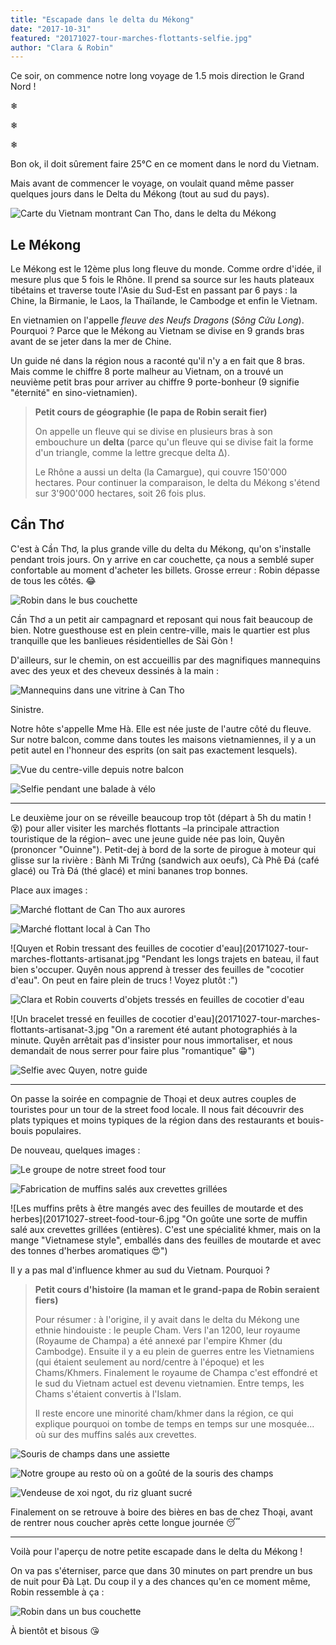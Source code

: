 ```yaml
---
title: "Escapade dans le delta du Mékong"
date: "2017-10-31"
featured: "20171027-tour-marches-flottants-selfie.jpg"
author: "Clara & Robin"
---
```


Ce soir, on commence notre long voyage de 1.5 mois direction le Grand Nord !

❄

❄

❄

Bon ok, il doit sûrement faire 25°C en ce moment dans le nord du Vietnam.

Mais avant de commencer le voyage, on voulait quand même passer quelques jours
dans le Delta du Mékong (tout au sud du pays).

![Carte du Vietnam montrant Can Tho, dans le delta du Mékong](20171029-carte-vietnam.png)

## Le Mékong

Le Mékong est le 12ème plus long fleuve du monde. Comme ordre d'idée, il mesure
plus que 5 fois le Rhône. Il prend sa source sur les hauts plateaux tibétains et
traverse toute l'Asie du Sud-Est en passant par 6 pays : la Chine, la Birmanie,
le Laos, la Thaïlande, le Cambodge et enfin le Vietnam.

En vietnamien on l'appelle *fleuve des Neufs Dragons* (_Sông Cửu Long_).
Pourquoi ? Parce que le Mékong au Vietnam se divise en 9 grands bras avant de se
jeter dans la mer de Chine.

Un guide né dans la région nous a raconté qu'il n'y a en fait que 8 bras. Mais
comme le chiffre 8 porte malheur au Vietnam, on a trouvé un neuvième petit bras
pour arriver au chiffre 9 porte-bonheur (9 signifie "éternité" en
sino-vietnamien).

> **Petit cours de géographie (le papa de Robin serait fier)**
>
> On appelle un fleuve qui se divise en plusieurs bras à son embouchure un
> **delta** (parce qu'un fleuve qui se divise fait la forme d'un triangle, comme
> la lettre grecque delta Δ).
>
> Le Rhône a aussi un delta (la Camargue), qui couvre 150'000 hectares. Pour
> continuer la comparaison, le delta du Mékong s'étend sur 3'900'000 hectares,
> soit 26 fois plus.

## Cần Thơ

C'est à Cần Thơ, la plus grande ville du delta du Mékong, qu'on s'installe
pendant trois jours. On y arrive en car couchette, ça nous a semblé super
confortable au moment d'acheter les billets. Grosse erreur : Robin dépasse de
tous les côtés. 😂

![Robin dans le bus couchette](20171026-bus-couchette.jpg)

Cần Thơ a un petit air campagnard et reposant qui nous fait beaucoup de
bien. Notre guesthouse est en plein centre-ville, mais le quartier est plus
tranquille que les banlieues résidentielles de Sài Gòn !

D'ailleurs, sur le chemin, on est accueillis par des magnifiques mannequins avec
des yeux et des cheveux dessinés à la main :

![Mannequins dans une vitrine à Can Tho](20171026-can-tho-mannequins.jpg)

Sinistre.

Notre hôte s'appelle Mme Hà. Elle est née juste de l'autre côté du fleuve. Sur
notre balcon, comme dans toutes les maisons vietnamiennes, il y a un petit autel
en l'honneur des esprits (on sait pas exactement lesquels).

![Vue du centre-ville depuis notre balcon](20171028-can-tho-guesthouse-balcon.jpg "Vue du centre-ville depuis notre balcon")

![Selfie pendant une balade à vélo](20171028-tour-velo-selfie.jpg "Selfie avec Mme Hà et son neveu pendant une balade à vélo. Les hommes ne portent normalement pas de chapeau conique, mais comme Robin est un touriste, c'est OK. Heureusement, parce que ça protège super bien du soleil !")

---

Le deuxième jour on se réveille beaucoup trop tôt (départ à 5h du matin ! 😵)
pour aller visiter les marchés flottants –la principale attraction touristique
de la région– avec une jeune guide née pas loin, Quyên (prononcer "Ouinne").
Petit-dej à bord de la sorte de pirogue à moteur qui glisse sur la rivière :
Bành Mì Trứng (sandwich aux oeufs), Cà Phê Đá (café glacé) ou Trà Đá (thé glacé)
et mini bananes trop bonnes.

Place aux images :

![Marché flottant de Can Tho aux aurores](20171027-tour-marches-flottants-1.jpg "Premier marché flottant aux aurores. Pour indiquer les produits qu'ils vendent, les marchands attachent des échantillons à des longues perches.")

![Marché flottant local à Can Tho](20171027-tour-marches-flottants-2.jpg "Deuxième marché flottant, plus local. Tout le monde se connaît, papote, se moque en riant d'un pauvre touriste qui ne sait pas qu'on parle de lui.")

![Quyen et Robin tressant des feuilles de cocotier d'eau](20171027-tour-marches-flottants-artisanat.jpg
"Pendant les longs trajets en bateau, il faut bien s'occuper. Quyên nous apprend
à tresser des feuilles de "cocotier d'eau". On peut en faire plein de trucs !
Voyez plutôt :")

![Clara et Robin couverts d'objets tressés en feuilles de cocotier d'eau](20171027-tour-marches-flottants-artisanat-2.jpg)

![Un bracelet tressé en feuilles de cocotier d'eau](20171027-tour-marches-flottants-artisanat-3.jpg
"On a rarement été autant photographiés à la minute. Quyên arrêtait pas
d'insister pour nous immortaliser, et nous demandait de nous serrer pour faire
plus "romantique" 😁")

![Selfie avec Quyen, notre guide](20171027-tour-marches-flottants-selfie.jpg "Selfie avec notre guide Quyên et notre capitaine Tiên, qui dirige la pirogue à moteur avec deux longues rames.")

---

On passe la soirée en compagnie de Thoại et deux autres couples de touristes
pour un tour de la street food locale. Il nous fait découvrir des plats typiques
et moins typiques de la région dans des restaurants et bouis-bouis populaires.

De nouveau, quelques images :

![Le groupe de notre street food tour](20171027-street-food-tour-2.jpg "Notre super groupe franco-américano-germano-vietnamo-suisse")

![Fabrication de muffins salés aux crevettes grillées](20171027-street-food-tour-3.jpg)

![Les muffins prêts à être mangés avec des feuilles de moutarde et des herbes](20171027-street-food-tour-6.jpg
"On goûte une sorte de muffin salé aux crevettes grillées (entières). C'est une
spécialité khmer, mais on la mange "Vietnamese style", emballés dans des
feuilles de moutarde et avec des tonnes d'herbes aromatiques 😍")

Il y a pas mal d'influence khmer au sud du Vietnam. Pourquoi ?

> **Petit cours d'histoire (la maman et le grand-papa de Robin seraient fiers)**
>
> Pour résumer : à l'origine, il y avait dans le delta du Mékong une ethnie
> hindouiste : le peuple Cham. Vers l'an 1200, leur royaume (Royaume de Champa)
> a été annexé par l'empire Khmer (du Cambodge). Ensuite il y a eu plein de
> guerres entre les Vietnamiens (qui étaient seulement au nord/centre à
> l'époque) et les Chams/Khmers. Finalement le royaume de Champa c'est effondré
> et le sud du Vietnam actuel est devenu vietnamien. Entre temps, les Chams
> s'étaient convertis à l'Islam.
>
> Il reste encore une minorité cham/khmer dans la région, ce qui explique
> pourquoi on tombe de temps en temps sur une mosquée... où sur des muffins
> salés aux crevettes.

![Souris de champs dans une assiette](20171027-street-food-tour-7.jpg)

![Notre groupe au resto où on a goûté de la souris des champs](20171027-street-food-tour-4.jpg "Première expérience culinaire bizarre : on a mangé de la souris des champs ! On est les seuls du groupe à avoir essayé, les autres ont pas eu l'eau à la bouche. Ça a le goût de lapin.")

![Vendeuse de xoi ngot, du riz gluant sucré](20171027-street-food-tour-5.jpg "Pour le dessert, dernier stop chez une dame qui sert du xôi ngọt (riz gluant) au même coin de rue tous les soirs depuis 30 ans. Elle est toujours là, même quand il pleut ! La légende raconte qu'elles sont trois jumelles et qu'elles font un tournus.")

Finalement on se retrouve à boire des bières en bas de chez Thoại, avant de
rentrer nous coucher après cette longue journée 😴

---

Voilà pour l'aperçu de notre petite escapade dans le delta du Mékong !

On va pas s'éterniser, parce que dans 30 minutes on part prendre un bus de nuit
pour Đà Lạt. Du coup il y a des chances qu'en ce moment même, Robin ressemble à
ça :

![Robin dans un bus couchette](20171026-bus-couchette.jpg)

À bientôt et bisous 😘
